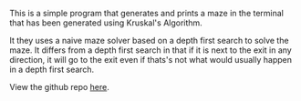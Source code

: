 <!-- title: Maze.py -->
<div style="height: 60vh;">
    <p>
        This is a simple program that generates and prints a maze in the terminal that has been generated using Kruskal's Algorithm.
    </p>
    <p>
        It they uses a naive maze solver based on a depth first search to solve the maze. It differs from a depth first search in that if it is next to the exit in any direction, it will go to the exit even if thats's not what would usually happen in a depth first search.
    </p>
    <p>
        View the github repo <a href="https://github.com/joshjennings98/maze-py">here</a>.
    </p>
</div>